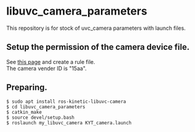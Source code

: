 # libuvc_camera_parameters
This repository is for stock of uvc_camera parameters with launch files.  

## Setup the permission of the camera device file.  
See [this page](http://wiki.ros.org/libuvc_camera) and create a rule file.  
The camera vender ID is "15aa".  

## Preparing.  
    $ sudo apt install ros-kinetic-libuvc-camera  
    $ cd libuvc_camera_parameters  
    $ catkin_make  
    $ source devel/setup.bash
    $ roslaunch my_libuvc_camera KYT_camera.launch  
    
